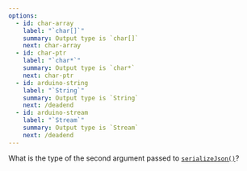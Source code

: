 ```yaml
---
options:
  - id: char-array
    label: "`char[]`"
    summary: Output type is `char[]`
    next: char-array
  - id: char-ptr
    label: "`char*`"
    summary: Output type is `char*`
    next: char-ptr
  - id: arduino-string
    label: "`String`"
    summary: Output type is `String`
    next: /deadend
  - id: arduino-stream
    label: "`Stream`"
    summary: Output type is `Stream`
    next: /deadend
---
```


What is the type of the second argument passed to [`serializeJson()`](/v6/api/json/serializejson/)?
